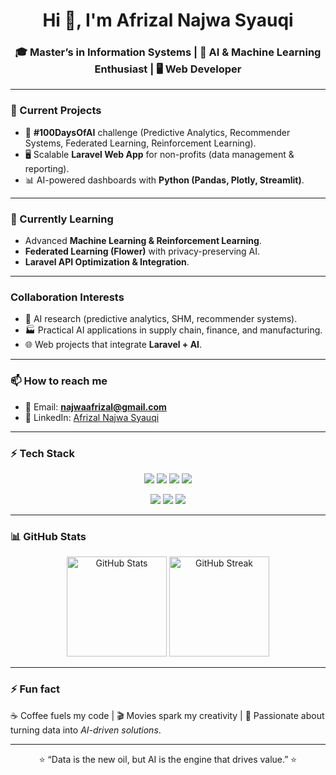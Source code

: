 <!-- Banner -->
<h1 align="center">Hi 👋, I'm Afrizal Najwa Syauqi</h1>
<h3 align="center">🎓 Master’s in Information Systems | 🤖 AI & Machine Learning Enthusiast | 🖥️ Web Developer</h3>

---

### 🔭 Current Projects  
- 🚀 **#100DaysOfAI** challenge (Predictive Analytics, Recommender Systems, Federated Learning, Reinforcement Learning).  
- 🖥️ Scalable **Laravel Web App** for non-profits (data management & reporting).  
- 📊 AI-powered dashboards with **Python (Pandas, Plotly, Streamlit)**.  

---

### 🌱 Currently Learning  
- Advanced **Machine Learning & Reinforcement Learning**.  
- **Federated Learning (Flower)** with privacy-preserving AI.  
- **Laravel API Optimization & Integration**.  

---

### Collaboration Interests  
- 📡 AI research (predictive analytics, SHM, recommender systems).  
- 🏭 Practical AI applications in supply chain, finance, and manufacturing.  
- 🌐 Web projects that integrate **Laravel + AI**.  

---

### 📫 How to reach me  
- 📧 Email: **najwaafrizal@gmail.com**  
- 💼 LinkedIn: [Afrizal Najwa Syauqi](https://www.linkedin.com/in/afrizal-najwa/)  

---

### ⚡ Tech Stack  

<p align="center">
  <!-- Languages -->
  <img src="https://img.shields.io/badge/Python-FFD43B?style=for-the-badge&logo=python&logoColor=blue"/>
  <img src="https://img.shields.io/badge/Laravel-FF2D20?style=for-the-badge&logo=laravel&logoColor=white"/>
  <img src="https://img.shields.io/badge/JavaScript-F7DF1E?style=for-the-badge&logo=javascript&logoColor=black"/>
  <img src="https://img.shields.io/badge/SQL-316192?style=for-the-badge&logo=postgresql&logoColor=white"/>
</p>

<p align="center">
  <!-- AI/ML -->
  <img src="https://img.shields.io/badge/TensorFlow-FF6F00?style=for-the-badge&logo=tensorflow&logoColor=white"/>
  <img src="https://img.shields.io/badge/PyTorch-EE4C2C?style=for-the-badge&logo=pytorch&logoColor=white"/>
  <img src="https://img.shields.io/badge/Scikit--Learn-F7931E?style=for-the-badge&logo=scikitlearn&logoColor=white"/>
</p>

---

### 📊 GitHub Stats  

<p align="center">
  <img src="https://github-readme-stats.vercel.app/api?username=afrizal-najwa&show_icons=true&theme=tokyonight" alt="GitHub Stats" height="160"/>
  <img src="https://github-readme-streak-stats.herokuapp.com/?user=afrizal-najwa&theme=tokyonight" alt="GitHub Streak" height="160"/>
</p>

---

### ⚡ Fun fact  
☕ Coffee fuels my code | 🎬 Movies spark my creativity | 🧠 Passionate about turning data into *AI-driven solutions*.  

---

<p align="center">⭐ “Data is the new oil, but AI is the engine that drives value.” ⭐</p>
